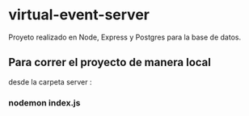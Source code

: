 # virtual-event-server
Proyeto realizado en Node, Express y Postgres para la base de datos.

## Para correr el proyecto de manera local

desde la carpeta server :
### nodemon index.js
